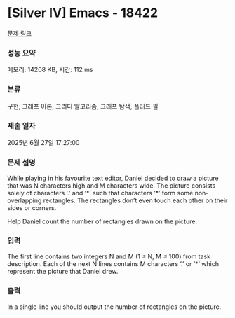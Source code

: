 # [Silver IV] Emacs - 18422 

[문제 링크](https://www.acmicpc.net/problem/18422) 

### 성능 요약

메모리: 14208 KB, 시간: 112 ms

### 분류

구현, 그래프 이론, 그리디 알고리즘, 그래프 탐색, 플러드 필

### 제출 일자

2025년 6월 27일 17:27:00

### 문제 설명

<p>While playing in his favourite text editor, Daniel decided to draw a picture that was N characters high and M characters wide. The picture consists solely of characters ’.’ and ’*’ such that characters ’*’ form some non-overlapping rectangles. The rectangles don’t even touch each other on their sides or corners.</p>

<p>Help Daniel count the number of rectangles drawn on the picture.</p>

### 입력 

 <p>The first line contains two integers N and M (1 ≤ N, M ≤ 100) from task description. Each of the next N lines contains M characters ’.’ or ’*’ which represent the picture that Daniel drew.</p>

### 출력 

 <p>In a single line you should output the number of rectangles on the picture.</p>

